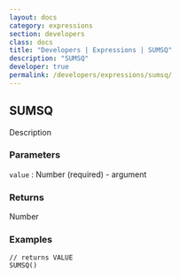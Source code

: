 ```yaml
---
layout: docs
category: expressions
section: developers
class: docs
title: "Developers | Expressions | SUMSQ"
description: "SUMSQ"
developer: true
permalink: /developers/expressions/sumsq/
---
```


## SUMSQ

Description

### Parameters
`value` : Number (required) - argument

### Returns
Number

### Examples
```
// returns VALUE
SUMSQ()
```